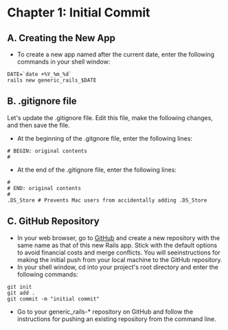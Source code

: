 # Chapter 1: Initial Commit

## A. Creating the New App

* To create a new app named after the current date, enter the following commands in your shell window:
```
DATE=`date +%Y_%m_%d`
rails new generic_rails_$DATE
```

## B. .gitignore file
Let's update the .gitignore file.  Edit this file, make the following changes, and then save the file.
*  At the beginning of the .gitgnore file, enter the following lines:
```
# BEGIN: original contents
#
```
*  At the end of the .gitignore file, enter the following lines:
```
#
# END: original contents
#
.DS_Store # Prevents Mac users from accidentally adding .DS_Store
```
## C. GitHub Repository
* In your web browser, go to [GitHub](https://github.com/) and create a new repository with the same name as that of this new 
Rails app.  Stick with the default options to avoid financial costs and merge conflicts.  You will seeinstructions for making the initial push from your local machine to the GitHub repository.
* In your shell window, cd into your project's root directory and enter the following commands:
```
git init
git add .
git commit -m "initial commit"
```
* Go to your generic_rails-* repository on GitHub and follow the instructions for pushing an existing repository from the command line.

